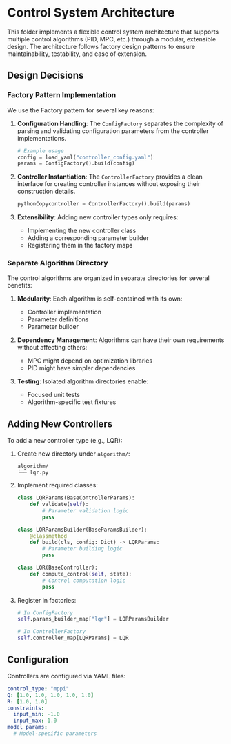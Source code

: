 # Control System Architecture
This folder implements a flexible control system architecture that supports multiple control algorithms (PID, MPC, etc.) through a modular, extensible design. The architecture follows factory design patterns to ensure maintainability, testability, and ease of extension.

## Design Decisions
### Factory Pattern Implementation
We use the Factory pattern for several key reasons:

1. **Configuration Handling**: The `ConfigFactory` separates the complexity of parsing and validating configuration parameters from the controller implementations.
    ```python
    # Example usage
    config = load_yaml("controller_config.yaml")
    params = ConfigFactory().build(config)
    ```

2. **Controller Instantiation**: The `ControllerFactory` provides a clean interface for creating controller instances without exposing their construction details.
    ```python
    pythonCopycontroller = ControllerFactory().build(params)
    ```

3. **Extensibility**: Adding new controller types only requires:
    - Implementing the new controller class
    - Adding a corresponding parameter builder
    - Registering them in the factory maps

### Separate Algorithm Directory
The control algorithms are organized in separate directories for several benefits:

1. **Modularity**: Each algorithm is self-contained with its own:
   - Controller implementation
   - Parameter definitions
   - Parameter builder


2. **Dependency Management**: Algorithms can have their own requirements without affecting others:
   - MPC might depend on optimization libraries
   - PID might have simpler dependencies


3. **Testing**: Isolated algorithm directories enable:
   - Focused unit tests
   - Algorithm-specific test fixtures


## Adding New Controllers
To add a new controller type (e.g., LQR):

1. Create new directory under `algorithm/`:
    ```
    algorithm/
    └── lqr.py
    ```

2. Implement required classes:
    ```python
    class LQRParams(BaseControllerParams):
        def validate(self):
            # Parameter validation logic
            pass

    class LQRParamsBuilder(BaseParamsBuilder):
        @classmethod
        def build(cls, config: Dict) -> LQRParams:
            # Parameter building logic
            pass

    class LQR(BaseController):
        def compute_control(self, state):
            # Control computation logic
            pass
    ```

3. Register in factories:
    ```python
    # In ConfigFactory
    self.params_builder_map["lqr"] = LQRParamsBuilder

    # In ControllerFactory
    self.controller_map[LQRParams] = LQR
    ```

## Configuration
Controllers are configured via YAML files:
```yaml
control_type: "mppi"
Q: [1.0, 1.0, 1.0, 1.0, 1.0]
R: [1.0, 1.0]
constraints:
  input_min: -1.0
  input_max: 1.0
model_params:
  # Model-specific parameters
```
